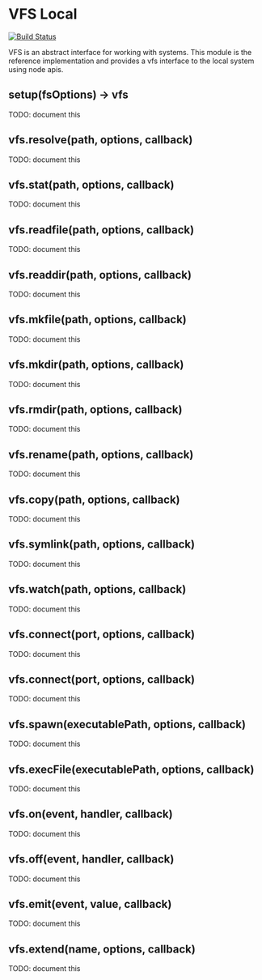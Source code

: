 # VFS Local

[![Build Status](https://secure.travis-ci.org/c9/vfs-local.png?branch=master)](http://travis-ci.org/c9/vfs-local)

VFS is an abstract interface for working with systems.  This module is the reference implementation and provides a vfs interface to the local system using node apis.

## setup(fsOptions) -> vfs

TODO: document this

## vfs.resolve(path, options, callback)

TODO: document this

## vfs.stat(path, options, callback)

TODO: document this


## vfs.readfile(path, options, callback)

TODO: document this

## vfs.readdir(path, options, callback)

TODO: document this

## vfs.mkfile(path, options, callback)

TODO: document this

## vfs.mkdir(path, options, callback)

TODO: document this

## vfs.rmdir(path, options, callback)

TODO: document this

## vfs.rename(path, options, callback)

TODO: document this

## vfs.copy(path, options, callback)

TODO: document this

## vfs.symlink(path, options, callback)

TODO: document this

## vfs.watch(path, options, callback)

TODO: document this

## vfs.connect(port, options, callback)

TODO: document this

## vfs.connect(port, options, callback)

TODO: document this

## vfs.spawn(executablePath, options, callback)

TODO: document this

## vfs.execFile(executablePath, options, callback)

TODO: document this

## vfs.on(event, handler, callback)

TODO: document this

## vfs.off(event, handler, callback)

TODO: document this

## vfs.emit(event, value, callback)

TODO: document this

## vfs.extend(name, options, callback)

TODO: document this
